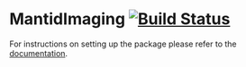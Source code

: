 # MantidImaging [![Build Status](http://builds.mantidproject.org/view/Imaging/job/mantidimaging-master/badge/icon)](http://builds.mantidproject.org/view/Imaging/job/mantidimaging-master/)

For instructions on setting up the package please refer to the
[documentation](https://mantidproject.github.io/mantidimaging/user_guide/index.html).
